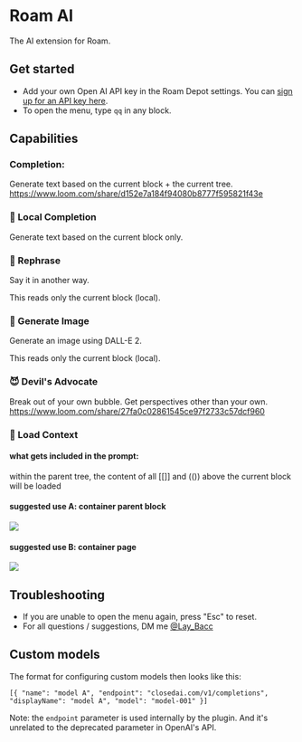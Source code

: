# Roam AI
The AI extension for Roam. 

## Get started
- Add your own Open AI API key in the Roam Depot settings. You can [sign up for an API key here](https://openai.com/api/).
- To open the menu, type `qq` in any block.

## Capabilities
### Completion: 
Generate text based on the current block + the current tree.
https://www.loom.com/share/d152e7a184f94080b8777f595821f43e

### 📍 Local Completion
Generate text based on the current block only.

### 🔄 Rephrase
Say it in another way.

This reads only the current block (local). 

### 🌅 Generate Image
Generate an image using DALL-E 2. 

This reads only the current block (local). 

### 😈 Devil's Advocate 
Break out of your own bubble. Get perspectives other than your own. 
https://www.loom.com/share/27fa0c02861545ce97f2733c57dcf960


### 🧱 Load Context

#### what gets included in the prompt:
within the parent tree, the content of all [[]] and (()) above the current block will be loaded

#### suggested use A: container parent block

![](https://figmage.com/images/c8w8ptS_K8mmTH7Wvb1Ey.png)

#### suggested use B: container page

![](https://figmage.com/images/eOTqXKeZmbj-R-vLhs2Iz.png)


## Troubleshooting

- If you are unable to open the menu again, press "Esc" to reset.
- For all questions / suggestions, DM me [@Lay_Bacc](https://twitter.com/Lay_Bacc/)

## Custom models
The format for configuring custom models then looks like this:
```
[{ "name": "model A", "endpoint": "closedai.com/v1/completions", "displayName": "model A", "model": "model-001" }]
```

Note: the `endpoint` parameter is used internally by the plugin. And it's unrelated to the deprecated parameter in OpenAI's API.
